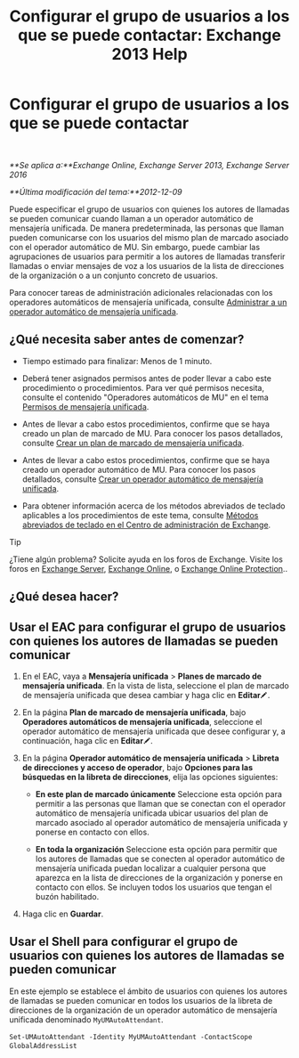 ﻿---
title: 'Configurar el grupo de usuarios a los que se puede contactar: Exchange 2013 Help'
TOCTitle: Configurar el grupo de usuarios a los que se puede contactar
ms:assetid: 45d9d6d5-c9d6-4b73-8aa2-a23599a4381c
ms:mtpsurl: https://technet.microsoft.com/es-es/library/Ee423545(v=EXCHG.150)
ms:contentKeyID: 52061820
ms.date: 05/22/2018
mtps_version: v=EXCHG.150
ms.translationtype: MT
---

# Configurar el grupo de usuarios a los que se puede contactar

 

_**Se aplica a:**Exchange Online, Exchange Server 2013, Exchange Server 2016_

_**Última modificación del tema:**2012-12-09_

Puede especificar el grupo de usuarios con quienes los autores de llamadas se pueden comunicar cuando llaman a un operador automático de mensajería unificada. De manera predeterminada, las personas que llaman pueden comunicarse con los usuarios del mismo plan de marcado asociado con el operador automático de MU. Sin embargo, puede cambiar las agrupaciones de usuarios para permitir a los autores de llamadas transferir llamadas o enviar mensajes de voz a los usuarios de la lista de direcciones de la organización o a un conjunto concreto de usuarios.

Para conocer tareas de administración adicionales relacionadas con los operadores automáticos de mensajería unificada, consulte [Administrar a un operador automático de mensajería unificada](manage-a-um-auto-attendant-exchange-2013-help.md).

## ¿Qué necesita saber antes de comenzar?

  - Tiempo estimado para finalizar: Menos de 1 minuto.

  - Deberá tener asignados permisos antes de poder llevar a cabo este procedimiento o procedimientos. Para ver qué permisos necesita, consulte el contenido "Operadores automáticos de MU" en el tema [Permisos de mensajería unificada](unified-messaging-permissions-exchange-2013-help.md).

  - Antes de llevar a cabo estos procedimientos, confirme que se haya creado un plan de marcado de MU. Para conocer los pasos detallados, consulte [Crear un plan de marcado de mensajería unificada](create-a-um-dial-plan-exchange-2013-help.md).

  - Antes de llevar a cabo estos procedimientos, confirme que se haya creado un operador automático de MU. Para conocer los pasos detallados, consulte [Crear un operador automático de mensajería unificada](create-a-um-auto-attendant-exchange-2013-help.md).

  - Para obtener información acerca de los métodos abreviados de teclado aplicables a los procedimientos de este tema, consulte [Métodos abreviados de teclado en el Centro de administración de Exchange](keyboard-shortcuts-in-the-exchange-admin-center-exchange-online-protection-help.md).


> [!TIP]
> ¿Tiene algún problema? Solicite ayuda en los foros de Exchange. Visite los foros en <A href="https://go.microsoft.com/fwlink/p/?linkid=60612">Exchange Server</A>, <A href="https://go.microsoft.com/fwlink/p/?linkid=267542">Exchange Online</A>, o <A href="https://go.microsoft.com/fwlink/p/?linkid=285351">Exchange Online Protection</A>..



## ¿Qué desea hacer?

## Usar el EAC para configurar el grupo de usuarios con quienes los autores de llamadas se pueden comunicar

1.  En el EAC, vaya a **Mensajería unificada** \> **Planes de marcado de mensajería unificada**. En la vista de lista, seleccione el plan de marcado de mensajería unificada que desea cambiar y haga clic en **Editar**![Icono Editar](images/Bb124582.6f53ccb2-1f13-4c02-bea0-30690e6ea71d(EXCHG.150).gif "Icono Editar").

2.  En la página **Plan de marcado de mensajería unificada**, bajo **Operadores automáticos de mensajería unificada**, seleccione el operador automático de mensajería unificada que desee configurar y, a continuación, haga clic en **Editar**![Icono Editar](images/Bb124582.6f53ccb2-1f13-4c02-bea0-30690e6ea71d(EXCHG.150).gif "Icono Editar").

3.  En la página **Operador automático de mensajería unificada** \> **Libreta de direcciones y acceso de operador**, bajo **Opciones para las búsquedas en la libreta de direcciones**, elija las opciones siguientes:
    
      - **En este plan de marcado únicamente** Seleccione esta opción para permitir a las personas que llaman que se conectan con el operador automático de mensajería unificada ubicar usuarios del plan de marcado asociado al operador automático de mensajería unificada y ponerse en contacto con ellos.
    
      - **En toda la organización** Seleccione esta opción para permitir que los autores de llamadas que se conecten al operador automático de mensajería unificada puedan localizar a cualquier persona que aparezca en la lista de direcciones de la organización y ponerse en contacto con ellos. Se incluyen todos los usuarios que tengan el buzón habilitado.

4.  Haga clic en **Guardar**.

## Usar el Shell para configurar el grupo de usuarios con quienes los autores de llamadas se pueden comunicar

En este ejemplo se establece el ámbito de usuarios con quienes los autores de llamadas se pueden comunicar en todos los usuarios de la libreta de direcciones de la organización de un operador automático de mensajería unificada denominado `MyUMAutoAttendant`.

    Set-UMAutoAttendant -Identity MyUMAutoAttendant -ContactScope GlobalAddressList

